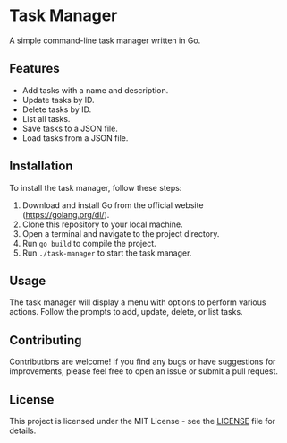 # Task Manager

A simple command-line task manager written in Go.

## Features

- Add tasks with a name and description.
- Update tasks by ID.
- Delete tasks by ID.
- List all tasks.
- Save tasks to a JSON file.
- Load tasks from a JSON file.

## Installation

To install the task manager, follow these steps:

1. Download and install Go from the official website (https://golang.org/dl/).
2. Clone this repository to your local machine.
3. Open a terminal and navigate to the project directory.
4. Run `go build` to compile the project.
5. Run `./task-manager` to start the task manager.

## Usage

The task manager will display a menu with options to perform various actions. Follow the prompts to add, update, delete, or list tasks.

## Contributing

Contributions are welcome! If you find any bugs or have suggestions for improvements, please feel free to open an issue or submit a pull request.

## License

This project is licensed under the MIT License - see the [LICENSE](LICENSE) file for details.
